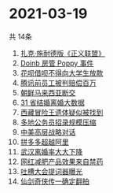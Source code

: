 # 2021-03-19
  共 14条

  <!-- BEGIN -->
  <!-- 最后更新时间:Fri Mar 19 2021 04:12:22 GMT+0000 (Coordinated Universal Time) -->
  1. [扎克·施耐德版《正义联盟》](https://www.zhihu.com/search?q=正义联盟)
1. [Doinb 房管 Poppy 事件](https://www.zhihu.com/search?q=doinb)
1. [花呗借呗不得向大学生放款](https://www.zhihu.com/search?q=花呗)
1. [腾讯前员工被判赔偿百万](https://www.zhihu.com/search?q=竞业协议)
1. [朝鲜马来西亚断交](https://www.zhihu.com/search?q=朝鲜马来西亚)
1. [31 省结婚离婚大数据](https://www.zhihu.com/search?q=结婚率)
1. [西藏冒险王遗体疑似被找到](https://www.zhihu.com/search?q=西藏冒险王)
1. [多地公务员招录规模压缩](https://www.zhihu.com/search?q=公务员)
1. [中美高层战略对话](https://www.zhihu.com/search?q=中美对话)
1. [拼多多超越阿里](https://www.zhihu.com/search?q=拼多多超阿里)
1. [武汉离婚率大大下降](https://www.zhihu.com/search?q=离婚冷静期)
1. [网红减肥产品效果来自禁药](https://www.zhihu.com/search?q=减肥药)
1. [吐槽大会提词器曝光](https://www.zhihu.com/search?q=吐槽大会)
1. [仙剑奇侠传一确定翻拍](https://www.zhihu.com/search?q=仙剑一翻拍)
  <!-- END -->
  